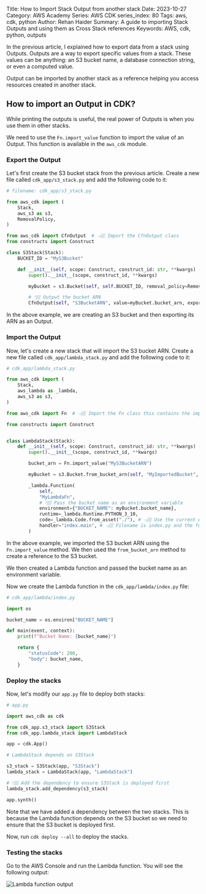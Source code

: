 Title: How to Import Stack Output from another stack
Date: 2023-10-27
Category: AWS Academy
Series: AWS CDK
series_index: 80
Tags: aws, cdk, python
Author: Rehan Haider
Summary: A guide to importing Stack Outputs and using them as Cross Stack references
Keywords: AWS, cdk, python, outputs


In the previous article, I explained how to export data from a stack using Outputs. Outputs are a way to export specific values from a stack. These values can be anything: an S3 bucket name, a database connection string, or even a computed value. 

Output can be imported by another stack as a reference helping you access resources created in another stack.

## How to import an Output in CDK?

While printing the outputs is useful, the real power of Outputs is when you use them in other stacks. 

We need to use the `Fn.import_value` function to import the value of an Output. This function is available in the `aws_cdk` module.


### Export the Output
Let's first create the S3 bucket stack from the previous article. Create a new file called `cdk_app/s3_stack.py` and add the following code to it:

```python
# filename: cdk_app/s3_stack.py

from aws_cdk import (
    Stack,
    aws_s3 as s3,
    RemovalPolicy,
)

from aws_cdk import CfnOutput  # 👈🏽 Import the CfnOutput class
from constructs import Construct

class S3Stack(Stack):
    BUCKET_ID = "MyS3Bucket"

    def __init__(self, scope: Construct, construct_id: str, **kwargs) -> None:
        super().__init__(scope, construct_id, **kwargs)

        myBucket = s3.Bucket(self, self.BUCKET_ID, removal_policy=RemovalPolicy.DESTROY)

        # 👇🏽 Output the bucket ARN
        CfnOutput(self, "S3BucketARN", value=myBucket.bucket_arn, export_name="MyS3BucketARN")
```

In the above example, we are creating an S3 bucket and then exporting its ARN as an Output.


### Import the Output

Now, let's create a new stack that will import the S3 bucket ARN. Create a new file called `cdk_app/lambda_stack.py` and add the following code to it:

```python
# cdk_app/lambda_stack.py

from aws_cdk import (
    Stack,
    aws_lambda as _lambda,
    aws_s3 as s3,
)

from aws_cdk import Fn  # 👈🏽 Import the Fn class this contains the import_value method

from constructs import Construct


class LambdaStack(Stack):
    def __init__(self, scope: Construct, construct_id: str, **kwargs) -> None:
        super().__init__(scope, construct_id, **kwargs)

        bucket_arn = Fn.import_value("MyS3BucketARN")

        myBucket = s3.Bucket.from_bucket_arn(self, "MyImportedBucket", bucket_arn)

        _lambda.Function(
            self,
            "MyLambdaFn",
            # 👇🏽 Pass the bucket name as an environment variable
            environment={"BUCKET_NAME": myBucket.bucket_name}, 
            runtime=_lambda.Runtime.PYTHON_3_10,
            code=_lambda.Code.from_asset("./"), # 👈🏽 Use the current directory as the source
            handler="index.main", # 👈🏽 Filename is index.py and the function is called main
        )
```

In the above example, we imported the S3 bucket ARN using the `Fn.import_value` method. We then used the `from_bucket_arn` method to create a reference to the S3 bucket.

We then created a Lambda function and passed the bucket name as an environment variable.

Now we create the Lambda function in the `cdk_app/lambda/index.py` file:

```python
# cdk_app/lambda/index.py

import os

bucket_name = os.environ["BUCKET_NAME"]

def main(event, context):
    print(f"Bucket Name: {bucket_name}")

    return {
        "statusCode": 200,
        "body": bucket_name,
    }
```


### Deploy the stacks

Now, let's modify our `app.py` file to deploy both stacks:

```python
# app.py

import aws_cdk as cdk

from cdk_app.s3_stack import S3Stack
from cdk_app.lambda_stack import LambdaStack

app = cdk.App()

# LambdaStack depends on S3Stack

s3_stack = S3Stack(app, "S3Stack")
lambda_stack = LambdaStack(app, "LambdaStack")

# 👇🏽 Add the dependency to ensure S3Stack is deployed first
lambda_stack.add_dependency(s3_stack)

app.synth()
```

Note that we have added a dependency between the two stacks. This is because the Lambda function depends on the S3 bucket so we need to ensure that the S3 bucket is deployed first.

Now, run `cdk deploy --all` to deploy the stacks.


### Testing the stacks
Go to the AWS Console and run the Lambda function. You will see the following output:

![Lambda function output]({static}/images/aws/50000080-01-lambda-read-output.png)